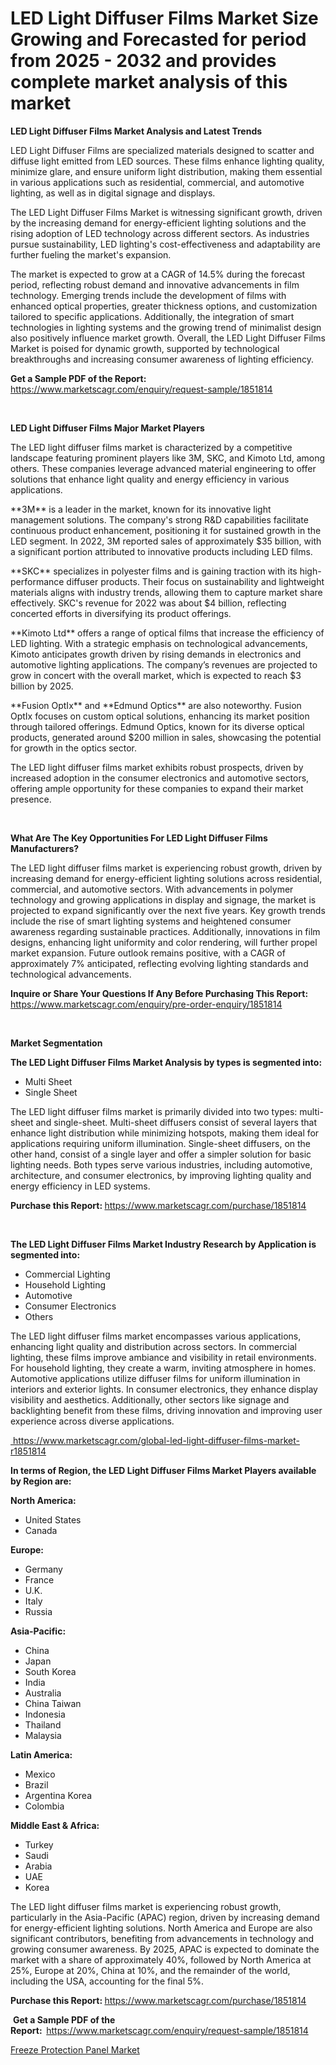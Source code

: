 <p><h1>LED Light Diffuser Films Market Size Growing and Forecasted for period from 2025 - 2032 and provides complete market analysis of this market</h1></p><p><strong>LED Light Diffuser Films Market Analysis and Latest Trends</strong></p>
<p><p>LED Light Diffuser Films are specialized materials designed to scatter and diffuse light emitted from LED sources. These films enhance lighting quality, minimize glare, and ensure uniform light distribution, making them essential in various applications such as residential, commercial, and automotive lighting, as well as in digital signage and displays.</p><p>The LED Light Diffuser Films Market is witnessing significant growth, driven by the increasing demand for energy-efficient lighting solutions and the rising adoption of LED technology across different sectors. As industries pursue sustainability, LED lighting's cost-effectiveness and adaptability are further fueling the market's expansion.</p><p>The market is expected to grow at a CAGR of 14.5% during the forecast period, reflecting robust demand and innovative advancements in film technology. Emerging trends include the development of films with enhanced optical properties, greater thickness options, and customization tailored to specific applications. Additionally, the integration of smart technologies in lighting systems and the growing trend of minimalist design also positively influence market growth. Overall, the LED Light Diffuser Films Market is poised for dynamic growth, supported by technological breakthroughs and increasing consumer awareness of lighting efficiency.</p></p>
<p><strong>Get a Sample PDF of the Report:&nbsp;</strong> <a href="https://www.marketscagr.com/enquiry/request-sample/1851814?utm_campaign=2637&utm_medium=2&utm_source=Github&utm_content=ia&utm_term=26032025&utm_id=led-light-diffuser-films">https://www.marketscagr.com/enquiry/request-sample/1851814</a></p>
<p>&nbsp;</p>
<p><strong>LED Light Diffuser Films Major Market Players</strong></p>
<p><p>The LED light diffuser films market is characterized by a competitive landscape featuring prominent players like 3M, SKC, and Kimoto Ltd, among others. These companies leverage advanced material engineering to offer solutions that enhance light quality and energy efficiency in various applications.</p><p>**3M** is a leader in the market, known for its innovative light management solutions. The company's strong R&D capabilities facilitate continuous product enhancement, positioning it for sustained growth in the LED segment. In 2022, 3M reported sales of approximately $35 billion, with a significant portion attributed to innovative products including LED films.</p><p>**SKC** specializes in polyester films and is gaining traction with its high-performance diffuser products. Their focus on sustainability and lightweight materials aligns with industry trends, allowing them to capture market share effectively. SKC's revenue for 2022 was about $4 billion, reflecting concerted efforts in diversifying its product offerings.</p><p>**Kimoto Ltd** offers a range of optical films that increase the efficiency of LED lighting. With a strategic emphasis on technological advancements, Kimoto anticipates growth driven by rising demands in electronics and automotive lighting applications. The company’s revenues are projected to grow in concert with the overall market, which is expected to reach $3 billion by 2025.</p><p>**Fusion OptIx** and **Edmund Optics** are also noteworthy. Fusion OptIx focuses on custom optical solutions, enhancing its market position through tailored offerings. Edmund Optics, known for its diverse optical products, generated around $200 million in sales, showcasing the potential for growth in the optics sector.</p><p>The LED light diffuser films market exhibits robust prospects, driven by increased adoption in the consumer electronics and automotive sectors, offering ample opportunity for these companies to expand their market presence.</p></p>
<p>&nbsp;</p>
<p><strong>What Are The Key Opportunities For LED Light Diffuser Films Manufacturers?</strong></p>
<p><p>The LED light diffuser films market is experiencing robust growth, driven by increasing demand for energy-efficient lighting solutions across residential, commercial, and automotive sectors. With advancements in polymer technology and growing applications in display and signage, the market is projected to expand significantly over the next five years. Key growth trends include the rise of smart lighting systems and heightened consumer awareness regarding sustainable practices. Additionally, innovations in film designs, enhancing light uniformity and color rendering, will further propel market expansion. Future outlook remains positive, with a CAGR of approximately 7% anticipated, reflecting evolving lighting standards and technological advancements.</p></p>
<p><strong>Inquire or Share Your Questions If Any Before Purchasing This Report:</strong> <a href="https://www.marketscagr.com/enquiry/pre-order-enquiry/1851814?utm_campaign=2637&utm_medium=2&utm_source=Github&utm_content=ia&utm_term=26032025&utm_id=led-light-diffuser-films">https://www.marketscagr.com/enquiry/pre-order-enquiry/1851814</a></p>
<p>&nbsp;</p>
<p><strong>Market Segmentation</strong></p>
<p><strong>The LED Light Diffuser Films Market Analysis by types is segmented into:</strong></p>
<p><ul><li>Multi Sheet</li><li>Single Sheet</li></ul></p>
<p><p>The LED light diffuser films market is primarily divided into two types: multi-sheet and single-sheet. Multi-sheet diffusers consist of several layers that enhance light distribution while minimizing hotspots, making them ideal for applications requiring uniform illumination. Single-sheet diffusers, on the other hand, consist of a single layer and offer a simpler solution for basic lighting needs. Both types serve various industries, including automotive, architecture, and consumer electronics, by improving lighting quality and energy efficiency in LED systems.</p></p>
<p><strong>Purchase this Report:&nbsp;</strong><a href="https://www.marketscagr.com/purchase/1851814?utm_campaign=2637&utm_medium=2&utm_source=Github&utm_content=ia&utm_term=26032025&utm_id=led-light-diffuser-films">https://www.marketscagr.com/purchase/1851814</a></p>
<p>&nbsp;</p>
<p><strong>The LED Light Diffuser Films Market Industry Research by Application is segmented into:</strong></p>
<p><ul><li>Commercial Lighting</li><li>Household Lighting</li><li>Automotive</li><li>Consumer Electronics</li><li>Others</li></ul></p>
<p><p>The LED light diffuser films market encompasses various applications, enhancing light quality and distribution across sectors. In commercial lighting, these films improve ambiance and visibility in retail environments. For household lighting, they create a warm, inviting atmosphere in homes. Automotive applications utilize diffuser films for uniform illumination in interiors and exterior lights. In consumer electronics, they enhance display visibility and aesthetics. Additionally, other sectors like signage and backlighting benefit from these films, driving innovation and improving user experience across diverse applications.</p></p>
<p><a href="https://www.marketscagr.com/global-led-light-diffuser-films-market-r1851814?utm_campaign=2637&utm_medium=2&utm_source=Github&utm_content=ia&utm_term=26032025&utm_id=led-light-diffuser-films">&nbsp;https://www.marketscagr.com/global-led-light-diffuser-films-market-r1851814</a></p>
<p><strong>In terms of Region, the LED Light Diffuser Films Market Players available by Region are:</strong></p>
<p>
    <p> <strong> North America: </strong>
        <ul>
            <li>United States</li>
            <li>Canada</li>
        </ul>
        </p> 
    <p> <strong> Europe: </strong>
        <ul>
            <li>Germany</li>
            <li>France</li>
            <li>U.K.</li>
            <li>Italy</li>
            <li>Russia</li>
        </ul>
        </p> 
    <p> <strong> Asia-Pacific: </strong>
        <ul>
            <li>China</li>
            <li>Japan</li>
            <li>South Korea</li>
            <li>India</li>
            <li>Australia</li>
            <li>China Taiwan</li>
            <li>Indonesia</li>
            <li>Thailand</li>
            <li>Malaysia</li>
        </ul>
        </p> 
    <p> <strong> Latin America: </strong>
        <ul>
            <li>Mexico</li>
            <li>Brazil</li>
            <li>Argentina Korea</li>
            <li>Colombia</li>
        </ul>
        </p> 
    <p> <strong> Middle East & Africa: </strong>
        <ul>
            <li>Turkey</li>
            <li>Saudi</li>
            <li>Arabia</li>
            <li>UAE</li>
            <li>Korea</li>
        </ul>
    </p>
    </p>
<p><p>The LED light diffuser films market is experiencing robust growth, particularly in the Asia-Pacific (APAC) region, driven by increasing demand for energy-efficient lighting solutions. North America and Europe are also significant contributors, benefiting from advancements in technology and growing consumer awareness. By 2025, APAC is expected to dominate the market with a share of approximately 40%, followed by North America at 25%, Europe at 20%, China at 10%, and the remainder of the world, including the USA, accounting for the final 5%.</p></p>
<p><strong>Purchase this Report: </strong><a href="https://www.marketscagr.com/purchase/1851814?utm_campaign=2637&utm_medium=2&utm_source=Github&utm_content=ia&utm_term=26032025&utm_id=led-light-diffuser-films">https://www.marketscagr.com/purchase/1851814</a></p>
<p>&nbsp;<strong>Get a Sample PDF of the Report:&nbsp;&nbsp;</strong><a href="https://www.marketscagr.com/enquiry/request-sample/1851814?utm_campaign=2637&utm_medium=2&utm_source=Github&utm_content=ia&utm_term=26032025&utm_id=led-light-diffuser-films">https://www.marketscagr.com/enquiry/request-sample/1851814</a></p>
<p><strong></strong></p>
<p><p><a href="https://github.com/ovtkosle/Market-Research-Report-List-1/blob/main/freeze-protection-panel-market.md?utm_campaign=2637&utm_medium=2&utm_source=Github&utm_content=ia&utm_term=26032025&utm_id=led-light-diffuser-films">Freeze Protection Panel Market</a></p></p>